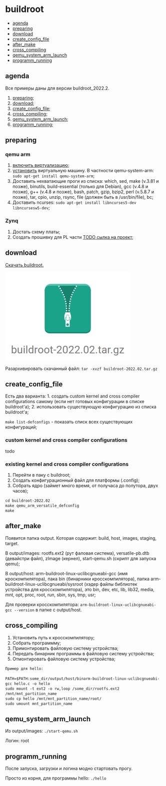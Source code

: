 # buildroot

+ [agenda](#agenda)
+ [preparing](#preparing)
+ [download](#download)
+ [create_config_file](#create_config_file)
+ [after_make](#after_make)
+ [cross_compiling](#cross_compiling)
+ [qemu_system_arm_launch](#qemu_system_arm_launch)
+ [programm_running](#programm_running)

## agenda

Все примеры даны для версии buildroot_2022.2.

1. [preparing](#preparing);
2. [download](#download);
3. [create_config_file](#create_config_file);
4. [cross_compiling](#cross_compiling);
5. [qemu_system_arm_launch](#qemu_system_arm_launch);
6. [programm_running](#programm_running);


## preparing

### qemu arm
1. [включить виртуализацию](https://github.com/Drakonof/references/tree/main/linux/tools/qemu#preparing);
2. [установить](https://github.com/Drakonof/references/tree/main/linux/tools/qemu#installing) виртуальную машину. В частности qemu-system-arm: `sudo apt-get install qemu-system-arm`;
3. Доставить нехватающие проги из списка: which, sed, make (v.3.81 и позже), binutils, build-essential (только для Debian), gcc (v.4.8 и позже), g++ (v.4.8 и позже), bash, patch, gzip, bzip2, perl (v.5.8.7 и позже), tar, cpio, unzip, rsync, file (должен быть в /usr/bin/file), bc;
4. Доставить ncurses: `sudo apt-get install libncurses5-dev libncursesw5-dev`;

### Zynq
1. Достать схему платы;
2. Создать прошивку для PL части [TODO сылка на проект](#TODO);

## download

[Скачать buildroot.](https://buildroot.org/download.html)

![Архив на сайте.](doc/buildroot_1.png "Архив на сайте.")

Разархивировать скачанный файл: `tar -xvzf buildroot-2022.02.tar.gz`

## create_config_file

Есть два варианта: 1. создать custom kernel and cross compiler configurations самому (если нет готовых конфигурации в списке buildroot'а); 2. использовать существующую конфигурацию из списка buildroot'а;

`make list-defconfigs` - показать списк всех существующих конфигураций;

### custom kernel and cross compiler configurations
todo

###  existing kernel and cross compiler configurations
1. Перейти в паку с buildroot;
2. Создать конфигурационный файл для платформы (.config);
3. Собрать ядро (займет много время, от получаса до полутора, двух часов); 
```
cd buildroot-2022.02
make qemu_arm_versatile_defconfig
make
```

## after_make

Появится папка output. Которая содержит: build, host, images, staging, target.

В output/images: rootfs.ext2 (рут фаловая система), versatile-pb.dtb (девайстри файл), zImage (кернел), start-qemu.sh (скрипт для запуска qemu);

В output/host: arm-buildroot-linux-uclibcgnueabi-gcc (имя кроскомпилятора), пака bin (бинарники кросскомпилятора), папка arm-buildroot-linux-uclibcgnueabi/sysroot (хэдер файлы библиотек устройства для кросскомпилятора), это bin, dev, etc, lib, lib32, media, mnt, opt, proc, root, run, sbin, sys, tmp, usr;

Для проверки кросскомпилятора: `arm-buildroot-linux-uclibcgnueabi-gcc --version` в папке с output/host.

## cross_compiling

1. Установить путь к кросскомпилятору;
2. Cобрать программму;
3. Примонтировать файловую систему устройства;
4. Передать бинарник программы в файловую систему устройства;
5. Отмонтировать файловую систему устройства;

```
Пример для hello:

PATH=$PATH:some_dir/output/host/binarm-buildroot-linux-uclibcgnueabi-gcc hello.c -o hello
sudo mount -t ext2 -o rw,loop /some_dir/rootfs.ext2 /mnt/mnt_partition_name
sudo cp hello /mnt/mnt_partition_name/root/
sudo umount mnt_partition_name
```

## qemu_system_arm_launch

Из output/images: `./start-qemu.sh` 

Логин: root

## programm_running

После запуска, загрузки и логина модно стартовать прогу.

Просто из корня, для программы hello: `./hello`